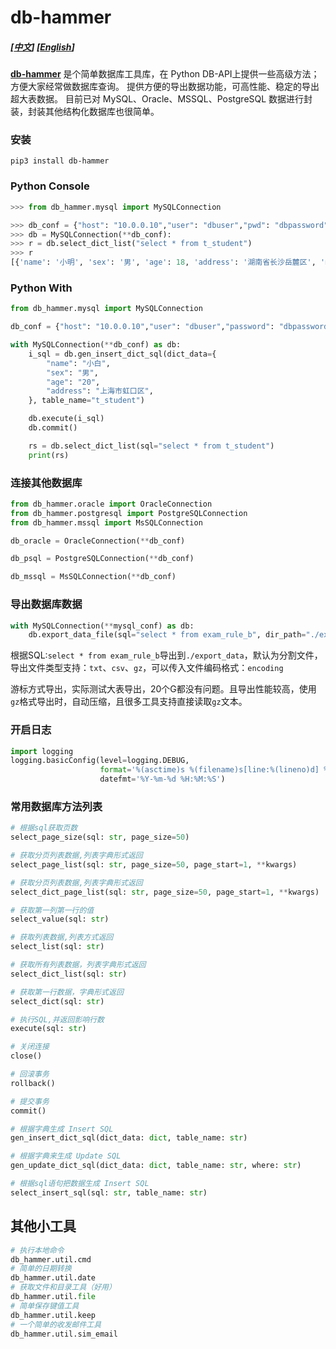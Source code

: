 # db-hammer
##### [[中文](https://github.com/liuzhuogood/db-hammer/blob/master/README.md)] [[English](https://github.com/liuzhuogood/db-hammer/blob/master/README-EN.md)] 
**[db-hammer](https://github.com/liuzhuogood/db-hammer)** 是个简单数据库工具库，在 Python DB-API上提供一些高级方法；方便大家经常做数据库查询。
提供方便的导出数据功能，可高性能、稳定的导出超大表数据。
目前已对 MySQL、Oracle、MSSQL、PostgreSQL 数据进行封装，封装其他结构化数据库也很简单。
### 安装
``` shell
pip3 install db-hammer
```

### Python Console
``` python
>>> from db_hammer.mysql import MySQLConnection

>>> db_conf = {"host": "10.0.0.10","user": "dbuser","pwd": "dbpassword","database": "database"}
>>> db = MySQLConnection(**db_conf):
>>> r = db.select_dict_list("select * from t_student")
>>> r
[{'name': '小明', 'sex': '男', 'age': 18, 'address': '湖南省长沙岳麓区', 'mobile': '13012345678'}, {'name': '小花', 'sex': '女', 'age': 16, 'address': '江苏省南京市鼓楼区', 'mobile': '13100000001'}]
```

### Python With
``` python
from db_hammer.mysql import MySQLConnection

db_conf = {"host": "10.0.0.10","user": "dbuser","password": "dbpassword","database": "database"}

with MySQLConnection(**db_conf) as db:
    i_sql = db.gen_insert_dict_sql(dict_data={
        "name": "小白",
        "sex": "男",
        "age": "20",
        "address": "上海市虹口区",
    }, table_name="t_student")

    db.execute(i_sql)
    db.commit()

    rs = db.select_dict_list(sql="select * from t_student")
    print(rs)
```


### 连接其他数据库
``` python
from db_hammer.oracle import OracleConnection
from db_hammer.postgresql import PostgreSQLConnection
from db_hammer.mssql import MsSQLConnection

db_oracle = OracleConnection(**db_conf)

db_psql = PostgreSQLConnection(**db_conf)

db_mssql = MsSQLConnection(**db_conf)

```
### 导出数据库数据
``` python
with MySQLConnection(**mysql_conf) as db:
    db.export_data_file(sql="select * from exam_rule_b", dir_path="./export_data", file_mode="csv")
```

根据SQL:`select * from exam_rule_b`导出到`./export_data`，默认为分割文件，导出文件类型支持：`txt`、`csv`、`gz`，可以传入文件编码格式：`encoding`

游标方式导出，实际测试大表导出，20个G都没有问题。且导出性能较高，使用`gz`格式导出时，自动压缩，且很多工具支持直接读取`gz`文本。


### 开启日志
``` python
import logging
logging.basicConfig(level=logging.DEBUG,
                    format='%(asctime)s %(filename)s[line:%(lineno)d] %(levelname)s %(message)s',
                    datefmt='%Y-%m-%d %H:%M:%S')
```
### 常用数据库方法列表
``` python
# 根据sql获取页数
select_page_size(sql: str, page_size=50)

# 获取分页列表数据,列表字典形式返回
select_page_list(sql: str, page_size=50, page_start=1, **kwargs)

# 获取分页列表数据,列表字典形式返回
select_dict_page_list(sql: str, page_size=50, page_start=1, **kwargs)

# 获取第一列第一行的值
select_value(sql: str)

# 获取列表数据,列表方式返回
select_list(sql: str)

# 获取所有列表数据，列表字典形式返回
select_dict_list(sql: str)

# 获取第一行数据，字典形式返回
select_dict(sql: str)

# 执行SQL,并返回影响行数
execute(sql: str)

# 关闭连接
close()

# 回滚事务
rollback()

# 提交事务
commit()

# 根据字典生成 Insert SQL
gen_insert_dict_sql(dict_data: dict, table_name: str)

# 根据字典来生成 Update SQL
gen_update_dict_sql(dict_data: dict, table_name: str, where: str)

# 根据sql语句把数据生成 Insert SQL
select_insert_sql(sql: str, table_name: str)
```

## 其他小工具
``` python
# 执行本地命令
db_hammer.util.cmd
# 简单的日期转换
db_hammer.util.date
# 获取文件和目录工具（好用）
db_hammer.util.file
# 简单保存键值工具
db_hammer.util.keep
# 一个简单的收发邮件工具
db_hammer.util.sim_email

```




